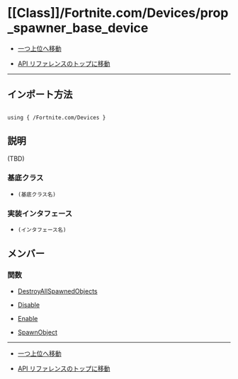 # [[Class]]/Fortnite.com/Devices/prop_spawner_base_device

- [一つ上位へ移動](../main.md)

- [API リファレンスのトップに移動](/main.md)

---

## インポート方法

```verse

using { /Fortnite.com/Devices }

```

## 説明

(TBD)

### 基底クラス

- `(基底クラス名)`

### 実装インタフェース

- `(インタフェース名)`

## メンバー

### 関数

- [DestroyAllSpawnedObjects](./F_DestroyAllSpawnedObjects/main.md)

- [Disable](./F_Disable/main.md)

- [Enable](./F_Enable/main.md)

- [SpawnObject](./F_SpawnObject/main.md)

---

- [一つ上位へ移動](../main.md)

- [API リファレンスのトップに移動](/main.md)
